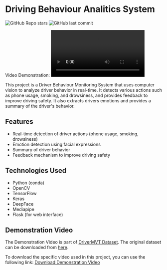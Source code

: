 # Driving Behaviour Analitics System
![GitHub Repo stars](https://img.shields.io/github/stars/codesteller/Driving-Behaviour-Analytics)
![GitHub last commit](https://img.shields.io/github/last-commit/codesteller/Driving-Behaviour-Analytics)

Video Demonstration: 
![Demo Video](https://user-images.githubusercontent.com/your-uploaded-video.mp4)

This project is a Driver Behaviour Monitoring System that uses computer vision to analyze driver behavior in real-time. It detects various actions such as phone usage, smoking, and drowsiness, and provides feedback to improve driving safety. It also extracts drivers emotions and provides a summary of the driver's behavior.
## Features
- Real-time detection of driver actions (phone usage, smoking, drowsiness)
- Emotion detection using facial expressions
- Summary of driver behavior
- Feedback mechanism to improve driving safety
## Technologies Used
- Python (conda)
- OpenCV
- TensorFlow
- Keras
- DeepFace
- Mediapipe
- Flask (for web interface)

## Demonstration Video
The Demonstration Video is part of [DriverMVT Dataset](https://www.mdpi.com/2306-5729/7/5/62). The original dataset can be downloaded from [here](https://1drv.ms/u/s!Ar_DU2ygGWIUhPAz7dO4BUHEwshxKA?e=o9bsm4).

To download the specific video used in this project, you can use the following link:
[Download Demonstration Video](https://drive.google.com/drive/folders/1M7vLmxzwAZv5zX-mWycA65flR81QNJpE?usp=drive_link)


